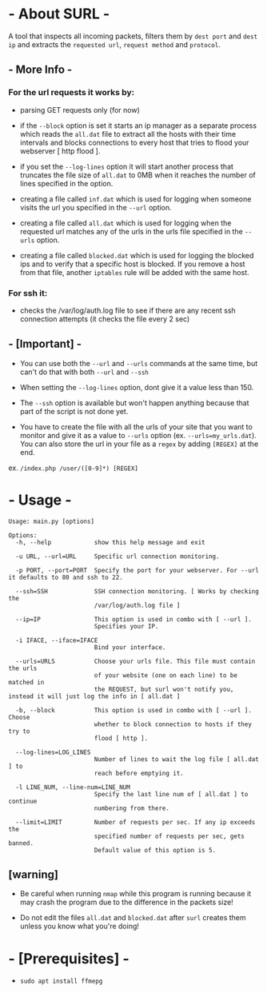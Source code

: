 # - About SURL -
A tool that inspects all incoming packets, filters them by ``` dest port ``` and ``` dest ip ``` and extracts the ``` requested url ```, ``` request method ``` and ``` protocol ```.


## - More Info -
### For the url requests it works by:
  * parsing GET requests only (for now)
  
  * if the ``` --block ``` option is set it starts an ip manager as a separate process which reads the ``` all.dat ``` file to extract all the hosts with their time intervals and blocks connections to every host that tries to flood your webserver [ http flood ].
  
  * if you set the ``` --log-lines ``` option it will start another process that truncates the file size of ``` all.dat ``` to 0MB when it reaches the number of lines specified in the option.
  
  * creating a file called ``` inf.dat ``` which is used for logging when someone visits the url you specified in the  ``` --url ``` option.
  
  * creating a file called ``` all.dat ``` which is used for logging when the requested url matches any of the urls in the urls file specified in the ``` --urls ``` option.
  
  * creating a file called ``` blocked.dat ``` which is used for logging the blocked ips and to verify that a specific host is blocked. If you remove a host from that file, another ``` iptables ``` rule will be added with the same host.
  

### For ssh it:
  * checks the /var/log/auth.log file to see if there are any recent ssh connection attempts (it checks the file every 2 sec)


## - [Important] -
* You can use both the ``` --url ``` and ``` --urls ``` commands at the same time, but can't do that with both ``` --url ``` and ``` --ssh ```

* When setting the ``` --log-lines ``` option, dont give it a value less than 150.

* The ``` --ssh ``` option is available but won't happen anything because that part of the script is not done yet.

* You have to create the file with all the urls of your site that you want to monitor and give it as a value to ``` --urls ``` option (ex. ``` --urls=my_urls.dat ```).
You can also store the url in your file as a ``` regex ``` by adding ``` [REGEX] ``` at the end.

ex. ```
      /index.php
      /user/([0-9]*) [REGEX]
    ```


# - Usage -              
```
Usage: main.py [options]

Options:
  -h, --help            show this help message and exit
  
  -u URL, --url=URL     Specific url connection monitoring.
  
  -p PORT, --port=PORT  Specify the port for your webserver. For --url it defaults to 80 and ssh to 22.
  
  --ssh=SSH             SSH connection monitoring. [ Works by checking the
                        /var/log/auth.log file ]
                        
  --ip=IP               This option is used in combo with [ --url ].
                        Specifies your IP.
                        
  -i IFACE, --iface=IFACE
                        Bind your interface.
                        
  --urls=URLS           Choose your urls file. This file must contain the urls
                        of your website (one on each line) to be matched in
                        the REQUEST, but surl won't notify you, instead it will just log the info in [ all.dat ] 
                        
  -b, --block           This option is used in combo with [ --url ]. Choose
                        whether to block connection to hosts if they try to
                        flood [ http ].
                        
  --log-lines=LOG_LINES
                        Number of lines to wait the log file [ all.dat ] to
                        reach before emptying it.
                        
  -l LINE_NUM, --line-num=LINE_NUM
                        Specify the last line num of [ all.dat ] to continue
                        numbering from there.
                        
  --limit=LIMIT         Number of requests per sec. If any ip exceeds the
                        specified number of requests per sec, gets banned.
                        Default value of this option is 5.
```


## [warning]
* Be careful when running ``` nmap ```  while this program is running because it may crash the program due to the difference in the packets size!

* Do not edit the files ``` all.dat ``` and ``` blocked.dat ``` after ``` surl ``` creates them unless you know what you're doing!



# - [Prerequisites] -
* ``` sudo apt install ffmepg ```
